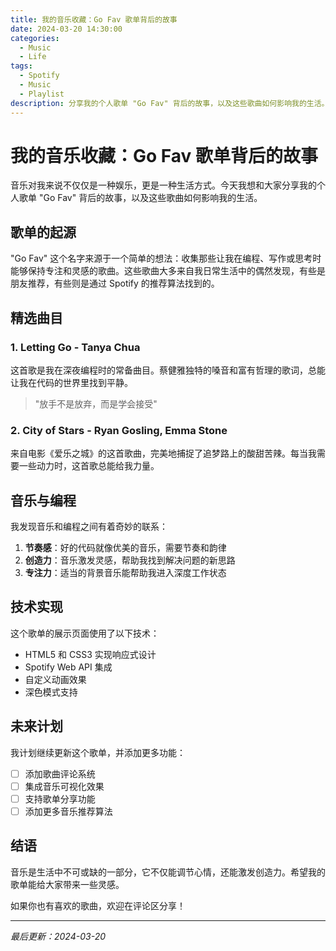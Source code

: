 ```yaml
---
title: 我的音乐收藏：Go Fav 歌单背后的故事
date: 2024-03-20 14:30:00
categories: 
  - Music
  - Life
tags:
  - Spotify
  - Music
  - Playlist
description: 分享我的个人歌单 "Go Fav" 背后的故事，以及这些歌曲如何影响我的生活。
---
```


# 我的音乐收藏：Go Fav 歌单背后的故事

音乐对我来说不仅仅是一种娱乐，更是一种生活方式。今天我想和大家分享我的个人歌单 "Go Fav" 背后的故事，以及这些歌曲如何影响我的生活。

## 歌单的起源

"Go Fav" 这个名字来源于一个简单的想法：收集那些让我在编程、写作或思考时能够保持专注和灵感的歌曲。这些歌曲大多来自我日常生活中的偶然发现，有些是朋友推荐，有些则是通过 Spotify 的推荐算法找到的。

## 精选曲目

### 1. Letting Go - Tanya Chua

这首歌是我在深夜编程时的常备曲目。蔡健雅独特的嗓音和富有哲理的歌词，总能让我在代码的世界里找到平静。

> "放手不是放弃，而是学会接受"

### 2. City of Stars - Ryan Gosling, Emma Stone

来自电影《爱乐之城》的这首歌曲，完美地捕捉了追梦路上的酸甜苦辣。每当我需要一些动力时，这首歌总能给我力量。

## 音乐与编程

我发现音乐和编程之间有着奇妙的联系：

1. **节奏感**：好的代码就像优美的音乐，需要节奏和韵律
2. **创造力**：音乐激发灵感，帮助我找到解决问题的新思路
3. **专注力**：适当的背景音乐能帮助我进入深度工作状态

## 技术实现

这个歌单的展示页面使用了以下技术：

- HTML5 和 CSS3 实现响应式设计
- Spotify Web API 集成
- 自定义动画效果
- 深色模式支持

## 未来计划

我计划继续更新这个歌单，并添加更多功能：

- [ ] 添加歌曲评论系统
- [ ] 集成音乐可视化效果
- [ ] 支持歌单分享功能
- [ ] 添加更多音乐推荐算法

## 结语

音乐是生活中不可或缺的一部分，它不仅能调节心情，还能激发创造力。希望我的歌单能给大家带来一些灵感。

如果你也有喜欢的歌曲，欢迎在评论区分享！

---

*最后更新：2024-03-20* 
